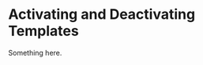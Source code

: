 [title]: # (Activating and Deactivating Templates)
[tags]: # (XXX)
[priority]: # (5292)
# Activating and Deactivating Templates
Something here.
